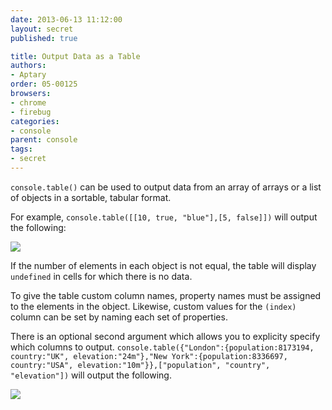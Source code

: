 ```yaml
---
date: 2013-06-13 11:12:00
layout: secret
published: true

title: Output Data as a Table
authors:
- Aptary
order: 05-00125
browsers:
- chrome
- firebug
categories:
- console
parent: console
tags:
- secret
---
```


<p><code>console.table()</code> can be used to output data from an array of arrays or a list of objects in a sortable, tabular format.</p>

<p>For example, <code>console.table([[10, true, "blue"],[5, false]])</code> will output the following:</p>

<div class="chrome image"><img src="/assets/img/placeholder.gif" data-src="/assets/img/secrets/chrome-table-basic.png" /></div>

<p>If the number of elements in each object is not equal, the table will display <code>undefined</code> in cells for which there is no data.</p>

<p>To give the table custom column names, property names must be assigned to the elements in the object. Likewise, custom values for the <code>(index)</code> column can be set by naming each set of properties.</p>

<p>There is an optional second argument which allows you to explicity specify which columns to output. <code>console.table({"London":{population:8173194, country:"UK", elevation:"24m"},"New York":{population:8336697, country:"USA", elevation:"10m"}},["population", "country", "elevation"])</code> will output the following.</p>

<div class="chrome image"><img src="/assets/img/placeholder.gif" data-src="/assets/img/secrets/chrome-table-custom-headings.png" /></div>

